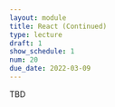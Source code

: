 ```yaml
---
layout: module
title: React (Continued)
type: lecture
draft: 1
show_schedule: 1
num: 20
due_date: 2022-03-09
---
```


TBD